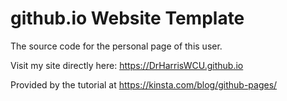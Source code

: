 # github.io Website Template
The source code for the personal page of this user.

Visit my site directly here: https://DrHarrisWCU.github.io

Provided by the tutorial at https://kinsta.com/blog/github-pages/
